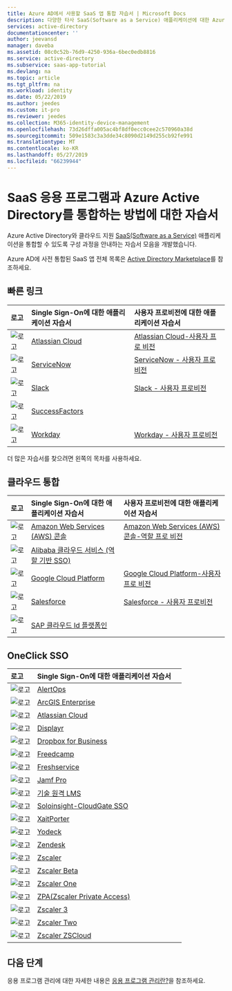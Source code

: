 ```yaml
---
title: Azure AD에서 사용할 SaaS 앱 통합 자습서 | Microsoft Docs
description: 다양한 타사 SaaS(Software as a Service) 애플리케이션에 대한 Azure Active Directory Single Sign-On 통합을 구성합니다.
services: active-directory
documentationcenter: ''
author: jeevansd
manager: daveba
ms.assetid: 08c0c52b-76d9-4250-936a-6bec0edb8816
ms.service: active-directory
ms.subservice: saas-app-tutorial
ms.devlang: na
ms.topic: article
ms.tgt_pltfrm: na
ms.workload: identity
ms.date: 05/22/2019
ms.author: jeedes
ms.custom: it-pro
ms.reviewer: jeedes
ms.collection: M365-identity-device-management
ms.openlocfilehash: 73d26dffa005ac4bf8df0ecc0cee2c570960a38d
ms.sourcegitcommit: 509e1583c3a3dde34c8090d2149d255cb92fe991
ms.translationtype: MT
ms.contentlocale: ko-KR
ms.lasthandoff: 05/27/2019
ms.locfileid: "66239944"
---
```

# <a name="tutorials-for-integrating-saas-applications-with-azure-active-directory"></a>SaaS 응용 프로그램과 Azure Active Directory를 통합하는 방법에 대한 자습서

Azure Active Directory와 클라우드 지원 [SaaS(Software as a Service)](https://azure.microsoft.com/overview/what-is-saas/) 애플리케이션을 통합할 수 있도록 구성 과정을 안내하는 자습서 모음을 개발했습니다.

Azure AD에 사전 통합된 SaaS 앱 전체 목록은 [Active Directory Marketplace](https://azuremarketplace.microsoft.com/marketplace/apps/category/azure-active-directory-apps)를 참조하세요.

## <a name="quick-links"></a>빠른 링크

| 로고 | Single Sign-On에 대한 애플리케이션 자습서 | 사용자 프로비전에 대한 애플리케이션 자습서 |
| :--- | :--- | :--- |
| ![로고](./media/tutorial-list/active-directory-saas-atlassian-cloud-tutorial.png)| [Atlassian Cloud](atlassian-cloud-tutorial.md)| [Atlassian Cloud-사용자 프로 비전](atlassian-cloud-provisioning-tutorial.md)|
| ![로고](./media/tutorial-list/active-directory-saas-servicenow-tutorial.png)| [ServiceNow](servicenow-tutorial.md)|[ServiceNow - 사용자 프로비전](servicenow-provisioning-tutorial.md)|
| ![로고](./media/tutorial-list/active-directory-saas-slack-tutorial.png)| [Slack](slack-tutorial.md)|[Slack - 사용자 프로비전](slack-provisioning-tutorial.md)|
| ![로고](./media/tutorial-list/active-directory-saas-successfactors-tutorial.png)| [SuccessFactors](successfactors-tutorial.md)| |
| ![로고](./media/tutorial-list/active-directory-saas-workday-tutorial.png)| [Workday](workday-tutorial.md)| [Workday - 사용자 프로비전](workday-inbound-tutorial.md)|

더 많은 자습서를 찾으려면 왼쪽의 목차를 사용하세요.

## <a name="cloud-integrations"></a>클라우드 통합

| 로고 | Single Sign-On에 대한 애플리케이션 자습서 | 사용자 프로비전에 대한 애플리케이션 자습서 |
| :--- | :--- | :--- |
| ![로고](./media/tutorial-list/active-directory-saas-amazon-web-service-tutorial.png)| [Amazon Web Services (AWS) 콘솔](amazon-web-service-tutorial.md)| [Amazon Web Services (AWS) 콘솔-역할 프로 비전](amazon-web-service-tutorial.md#configure-azure-ad-single-sign-on) |
| ![로고](./media/tutorial-list/active-directory-saas-alibaba-tutorial.png)| [Alibaba 클라우드 서비스 (역할 기반 SSO)](alibaba-cloud-service-role-based-sso-tutorial.md)| |
| ![로고](./media/tutorial-list/active-directory-saas-google-apps-tutorial.png)| [Google Cloud Platform](google-apps-tutorial.md)| [Google Cloud Platform-사용자 프로 비전](google-apps-provisioning-tutorial.md) |
| ![로고](./media/tutorial-list/active-directory-saas-salesforce-tutorial.png)| [Salesforce](salesforce-tutorial.md)| [Salesforce - 사용자 프로비전](salesforce-provisioning-tutorial.md) |
| ![로고](./media/tutorial-list/active-directory-saas-sapboc-tutorial.png)| [SAP 클라우드 Id 플랫폼인](saphana-tutorial.md)| |

## <a name="oneclick-sso"></a>OneClick SSO

| 로고 | Single Sign-On에 대한 애플리케이션 자습서 |        |
| :--- | :--- | :--- |
| ![로고](./media/tutorial-list/active-directory-saas-alertops-tutorial.png)| [AlertOps](alertops-tutorial.md)|      |
| ![로고](./media/tutorial-list/active-directory-saas-arcgisenterprise-tutorial.png)| [ArcGIS Enterprise](arcgisenterprise-tutorial.md)|     |
| ![로고](./media/tutorial-list/active-directory-saas-atlassian-cloud-tutorial.png)| [Atlassian Cloud](atlassian-cloud-tutorial.md)|     |
| ![로고](./media/tutorial-list/active-directory-saas-displayr-tutorial.png)| [Displayr](displayr-tutorial.md)|     |
| ![로고](./media/tutorial-list/active-directory-saas-dropboxforbusiness-tutorial.png)| [Dropbox for Business](dropboxforbusiness-tutorial.md)|    |
| ![로고](./media/tutorial-list/active-directory-saas-freedcamp-tutorial.png)| [Freedcamp](freedcamp-tutorial.md)|     |
| ![로고](./media/tutorial-list/active-directory-saas-freshservice-tutorial.png)| [Freshservice](freshservice-tutorial.md)|     |
| ![로고](./media/tutorial-list/active-directory-saas-jamfprosamlconnector-tutorial.png)| [Jamf Pro](jamfprosamlconnector-tutorial.md)|     |
| ![로고](./media/tutorial-list/active-directory-saas-knowlwdge-anywhere-lms-tutorial.png)| [기술 원격 LMS](knowledge-anywhere-lms-tutorial.md)|     |
| ![로고](./media/tutorial-list/active-directory-saas-soloinsight-cloudgate-sso-tutorial.png)| [Soloinsight-CloudGate SSO](soloinsight-cloudgate-sso-tutorial.md)|       |
| ![로고](./media/tutorial-list/active-directory-saas-xaitporter-tutorial.png)| [XaitPorter](xaitporter-tutorial.md)|       |
| ![로고](./media/tutorial-list/active-directory-saas-yodeck-tutorial.png)| [Yodeck](yodeck-tutorial.md)|        |
| ![로고](./media/tutorial-list/active-directory-saas-zendesk-tutorial.png)| [Zendesk](zendesk-tutorial.md)|        |
| ![로고](./media/tutorial-list/active-directory-saas-zscaler-tutorial.png)| [Zscaler](zscaler-tutorial.md)|          |
| ![로고](./media/tutorial-list/active-directory-saas-zscaler-beta-tutorial.png)| [Zscaler Beta](zscaler-beta-tutorial.md)|       |
| ![로고](./media/tutorial-list/active-directory-saas-zscaler-one-tutorial.png)| [Zscaler One](zscaler-one-tutorial.md)|       |
| ![로고](./media/tutorial-list/active-directory-saas-zscalerprivateaccess-tutorial.png)| [ZPA(Zscaler Private Access)](zscalerprivateaccess-tutorial.md)|        |
| ![로고](./media/tutorial-list/active-directory-saas-zscaler-three-tutorial.png)| [Zscaler 3](zscaler-three-tutorial.md)|       |
| ![로고](./media/tutorial-list/active-directory-saas-zscaler-two-tutorial.png)| [Zscaler Two](zscaler-two-tutorial.md)|        |
| ![로고](./media/tutorial-list/active-directory-saas-zscaler-zscloud-tutorial.png)| [Zscaler ZSCloud](zscaler-zscloud-tutorial.md)|         |

## <a name="next-steps"></a>다음 단계

응용 프로그램 관리에 대한 자세한 내용은 [응용 프로그램 관리란?](../manage-apps/what-is-application-management.md)을 참조하세요.